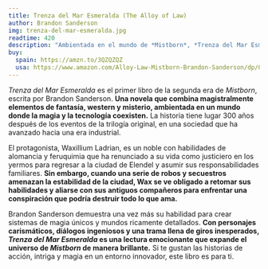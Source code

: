 ```yaml
---
title: Trenza del Mar Esmeralda (The Alloy of Law)
author: Brandon Sanderson
img: trenza-del-mar-esmeralda.jpg
readtime: 420
description: "Ambientada en el mundo de *Mistborn*, *Trenza del Mar Esmeralda* es una emocionante mezcla de fantasía y western. Siglos después de los eventos de la trilogía original, la sociedad ha evolucionado hacia una era industrial, y los antiguos poderes de la alomancia y la feruquimia se combinan con la tecnología moderna. Sigue a Waxillium Ladrian, un noble con habilidades únicas, mientras lucha contra criminales y descubre una conspiración que amenaza su ciudad."
buy:
  spain: https://amzn.to/3QZQZQZ
  usa: https://www.amazon.com/Alloy-Law-Mistborn-Brandon-Sanderson/dp/0765330423
---
```


*Trenza del Mar Esmeralda* es el primer libro de la segunda era de *Mistborn*, escrita por Brandon Sanderson. **Una novela que combina magistralmente elementos de fantasía, western y misterio, ambientada en un mundo donde la magia y la tecnología coexisten.** La historia tiene lugar 300 años después de los eventos de la trilogía original, en una sociedad que ha avanzado hacia una era industrial.

El protagonista, Waxillium Ladrian, es un noble con habilidades de alomancia y feruquimia que ha renunciado a su vida como justiciero en los yermos para regresar a la ciudad de Elendel y asumir sus responsabilidades familiares. **Sin embargo, cuando una serie de robos y secuestros amenazan la estabilidad de la ciudad, Wax se ve obligado a retomar sus habilidades y aliarse con sus antiguos compañeros para enfrentar una conspiración que podría destruir todo lo que ama.**

Brandon Sanderson demuestra una vez más su habilidad para crear sistemas de magia únicos y mundos ricamente detallados. **Con personajes carismáticos, diálogos ingeniosos y una trama llena de giros inesperados, *Trenza del Mar Esmeralda* es una lectura emocionante que expande el universo de *Mistborn* de manera brillante.** Si te gustan las historias de acción, intriga y magia en un entorno innovador, este libro es para ti.